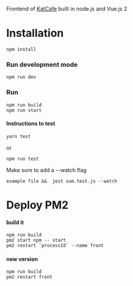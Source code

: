 Frontend of [KatCafe](https://katcafe.org) built in node.js and Vue.js 2

# Installation

```
npm install
```

### Run development mode

```
npm run dev
```

### Run

```
npm run build
npm run start
```

#### Instructions to test

```
yarn test
```
or
```
npm run test
```

Make sure to add a --watch flag
 
```
example file &&  jest sum.test.js --watch
```

# Deploy PM2

#### build it

```
npm run build
pm2 start npm -- start
pm2 restart `processId` --name front
```

#### new version

```
npm run build
pm2 restart front
```

